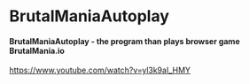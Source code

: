 # BrutalManiaAutoplay
#### BrutalManiaAutoplay - the program than plays browser game BrutalMania.io
https://www.youtube.com/watch?v=yl3k9aI_HMY
